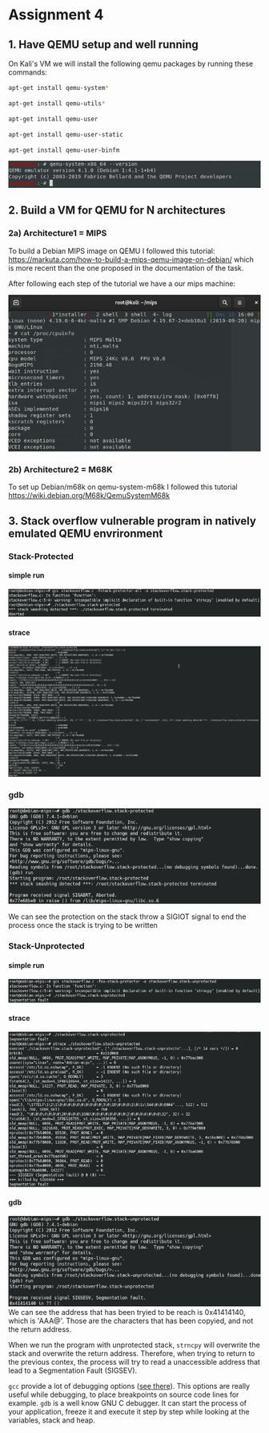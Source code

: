 # Assignment 4

## 1. Have QEMU setup and well running

On Kali's VM we will install the following qemu packages by running these commands:

```bash
apt-get install qemu-system*
```
```bash
apt-get install qemu-utils*
```
```bash
apt-get install qemu-user
```
```bash
apt-get install qemu-user-static
```
```bash
apt-get install qemu-user-binfm
```
![check-version-qemu](img/check-version-qemu.png)

## 2. Build a VM for QEMU for N architectures

### 2a) Architecture1 = MIPS

To build a Debian MIPS image on QEMU I followed this tutorial: https://markuta.com/how-to-build-a-mips-qemu-image-on-debian/ which is more recent than the one proposed in the documentation of the task.

After following each step of the tutorial we have a our mips machine:

![](img/mips.png)

### 2b) Architecture2 = M68K

To set up Debian/m68k on qemu-system-m68k I followed this tutorial https://wiki.debian.org/M68k/QemuSystemM68k 

## 3. Stack overflow vulnerable program in natively emulated QEMU envrironment
### Stack-Protected

#### simple run
![](img/stackprotected-simple.png)

#### strace
 ![](img/stackprotected-strace.png)

### gdb
![](img/stackprotected-gdb.png)

We can see the protection on the stack throw a SIGIOT signal to end the process once the stack is trying to be written

### Stack-Unprotected

#### simple run
![](img/stackunprotected-simple.png)

#### strace
![](img/stackunprotected-strace.png)

#### gdb
![](img/stackunprotected-gdb.png)
We can see the address that has been tryied to be reach is 0x41414140, which is 'AAA@'. Those are the characters that has been copyied, and not the return address.

When we run the program with unprotected stack, `strncpy` will overwrite the stack and overwrite the return address. Therefore, when trying to return to the previous contex, the process will try to read a unaccessible address that lead to a Segmentation Fault (SIGSEV).



`gcc` provide a lot of debugging options ([see there](https://gcc.gnu.org/onlinedocs/gcc/Debugging-Options.html)). This options are really useful while debugging, to place breakpoints on source code lines for example.
`gdb` is a well know GNU C debugger. It can start the process of your application, freeze it and execute it step by step while looking at the variables, stack and heap.
